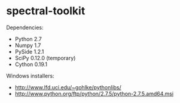 spectral-toolkit
================

Dependencies:

* Python 2.7
* Numpy 1.7
* PySide 1.2.1
* SciPy 0.12.0 (temporary)
* Cython 0.19.1

Windows installers:
* http://www.lfd.uci.edu/~gohlke/pythonlibs/
* http://www.python.org/ftp/python/2.7.5/python-2.7.5.amd64.msi
